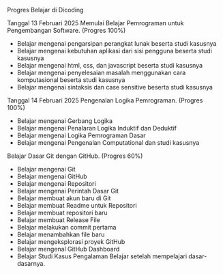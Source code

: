 Progres Belajar di Dicoding 

Tanggal 13 Februari 2025
Memulai Belajar Pemrograman untuk Pengembangan Software. (Progres 100%)
* Belajar mengenai pengarsipan perangkat lunak beserta studi kasusnya
* Belajar mengenai kebutuhan aplikasi dari sisi pengguna beserta studi kasusnya
* Belajar mengenai html, css, dan javascript beserta studi kasusnya
* Belajar mengenai penyelesaian masalah menggunakan cara komputasional beserta studi kasusnya
* Belajar mengenai sintaksis dan case sensitive beserta studi kasusnya

Tanggal 14 Februari 2025
Pengenalan Logika Pemrograman. (Progres 100%)
* Belajar mengenai Gerbang Logika
* Belajar mengenai Penalaran Logika Induktif dan Deduktif
* Belajar mengenai Logika Pemrograman Dasar
* Belajar mengenai Pengenalan Computational dan studi kasusnya

Belajar Dasar Git dengan GitHub. (Progres 60%)
* Belajar mengenai Git
* Belajar mengenai GitHub
* Belajar mengenai Repositori
* Belajar mengenai Perintah Dasar Git
* Belajar membuat akun baru di Git
* Belajar membuat Readme untuk Repositori
* Belajar membuat repositori baru
* Belajar membuat Release File
* Belajar melakukan commit pertama
* Belajar menambahkan file baru
* Belajar mengeksplorasi proyek GitHub
* Belajar mengenal GitHub Dashboard
* Belajar Studi Kasus Pengalaman Belajar setelah mempelajari dasar-dasarnya.
